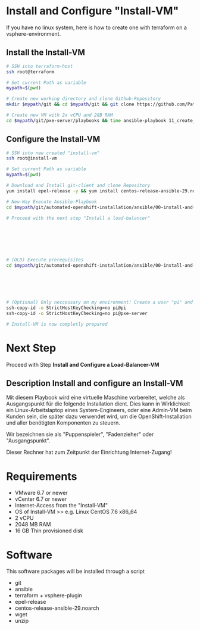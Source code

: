 # Install and Configure "Install-VM"

If you have no linux system, here is how to create one with terraform on a vsphere-environment.

## Install the Install-VM

```bash
# SSH into terraform-host
ssh root@terraform

# Set current Path as variable
mypath=$(pwd)

# Create new working directory and clone Github-Repository
mkdir $mypath/git && cd $mypath/git && git clone https://github.com/Patthecat249/pxe-server.git

# Create new VM with 2x vCPU and 2GB RAM
cd $mypath/git/pxe-server/playbooks && time ansible-playbook 11_create_vm_from_clone.yaml -e "hostname=install-vm cpu=4 ram=8192"
```



## Configure the Install-VM

```bash
# SSH into new created "install-vm"
ssh root@install-vm

# Set current Path as variable
mypath=$(pwd)

# Download and Install git-client and clone Repository
yum install epel-release -y && yum install centos-release-ansible-29.noarch -y && yum install ansible -y && yum install -y git && mkdir $mypath/git && cd $mypath/git && git clone https://github.com/Patthecat249/automated-openshift-installation.git

# New-Way Execute Ansible-Playbook
cd $mypath/git/automated-openshift-installation/ansible/00-install-and-configure-installation-vm/ && ansible-playbook 01-playbook-configure-install-vm.yaml

# Proceed with the next step "Install a load-balancer"







# (OLD) Execute prerequisites 
cd $mypath/git/automated-openshift-installation/ansible/00-install-and-configure-installation-vm/ && chmod +x 00-install-prerequisites.sh && ./00-install-prerequisites.sh






# (Optional) Only neccessary on my environment! Create a user "pi" and add to sudoers
ssh-copy-id -o StrictHostKeyChecking=no pi@pi
ssh-copy-id -o StrictHostKeyChecking=no pi@pxe-server

# Install-VM is now completly prepared
```





# Next Step

Proceed with Step **Install and Configure a Load-Balancer-VM** 





## Description Install and configure an Install-VM

Mit diesem Playbook wird eine virtuelle Maschine vorbereitet, welche als Ausgangspunkt für die folgende Installation dient. Dies kann in Wirklichkeit ein Linux-Arbeitslaptop eines System-Engineers, oder eine Admin-VM beim Kunden sein, die später dazu verwendet wird, um die OpenShift-Installation und aller benötigten Komponenten zu steuern. 

Wir bezeichnen sie als "Puppenspieler", "Fadenzieher" oder "Ausgangspunkt".

Dieser Rechner hat zum Zeitpunkt der Einrichtung Internet-Zugang!



# Requirements
- VMware 6.7 or newer
- vCenter 6.7 or newer
- Internet-Access from the "Install-VM"
- OS of Install-VM >> e.g. Linux CentOS 7.6 x86_64
- 2 vCPU
- 2048 MB RAM
- 16 GB Thin provisioned disk



# Software
This software packages will be installed through a script

- git
- ansible
- terraform + vsphere-plugin
- epel-release
- centos-release-ansible-29.noarch
- wget
- unzip
